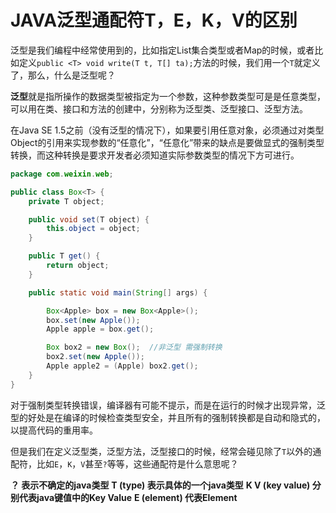 # JAVA泛型通配符T，E，K，V的区别

泛型是我们编程中经常使用到的，比如指定List集合类型或者Map的时候，或者比如定义`public <T> void write(T t, T[] ta);`方法的时候，我们用一个`T`就定义了，那么，什么是泛型呢？

**泛型**就是指所操作的数据类型被指定为一个参数，这种参数类型可是是任意类型，可以用在类、接口和方法的创建中，分别称为泛型类、泛型接口、泛型方法。

在Java SE 1.5之前（没有泛型的情况下），如果要引用任意对象，必须通过对类型Object的引用来实现参数的“任意化”，“任意化”带来的缺点是要做显式的强制类型转换，而这种转换是要求开发者必须知道实际参数类型的情况下方可进行。



```java
package com.weixin.web;

public class Box<T> {
    private T object;

    public void set(T object) {
        this.object = object;
    }

    public T get() {
        return object;
    }

    public static void main(String[] args) {

        Box<Apple> box = new Box<Apple>();
        box.set(new Apple());
        Apple apple = box.get();

        Box box2 = new Box();  //非泛型 需强制转换
        box2.set(new Apple());
        Apple apple2 = (Apple) box2.get();
    }
}
```

对于强制类型转换错误，编译器有可能不提示，而是在运行的时候才出现异常，泛型的好处是在编译的时候检查类型安全，并且所有的强制转换都是自动和隐式的，以提高代码的重用率。

但是我们在定义泛型类，泛型方法，泛型接口的时候，经常会碰见除了`T`以外的通配符，比如`E`，`K`，`V`甚至`?`等等，这些通配符是什么意思呢？

**？ 表示不确定的java类型**
 **T (type) 表示具体的一个java类型**
 **K V (key value) 分别代表java键值中的Key Value**
 **E (element) 代表Element**

